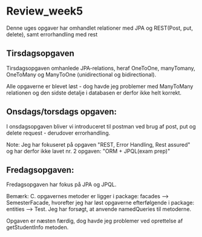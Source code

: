 # Review_week5
Denne uges opgaver har omhandlet relationer med JPA og REST(Post, put, delete), samt errorhandling med rest

## Tirsdagsopgaven
Tirsdagsopgaven omhanlede JPA-relations, heraf OneToOne, manyTomany, OneToMany og ManyToOne (unidirectional og bidirectional). 

Alle opgaverne er blevet løst - dog havde jeg problemer med ManyToMany relationen og den sidste detalje i databasen er derfor ikke helt korrekt.

## Onsdags/torsdags opgaven:
I onsdagsopgaven bliver vi introduceret til postman ved brug af post, put og delete request - derudover errorhandling.

Note: Jeg har fokuseret på opgaven "REST, Error Handling, Rest assured" og har derfor ikke lavet nr. 2 opgaven: "ORM + JPQL(exam prep)"

## Fredagsopgaven:
Fredagsopgaven har fokus på JPA og JPQL. 

Bemærk: C. opgavernes metoder er ligger i package: facades --> SemesterFacade, hvorefter jeg har løst opgaverne efterfølgende i package: entities --> Test.
Jeg har forsøgt, at anvende namedQueries til metoderne.

Opgaven er næsten færdig, dog havde jeg problemer ved oprettelse af getStudentInfo metoden.
